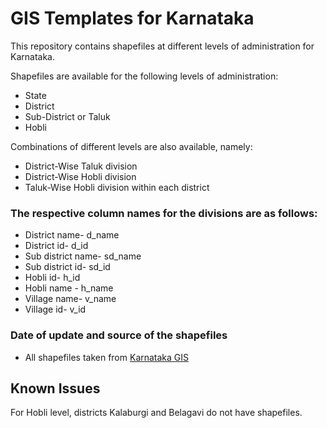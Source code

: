 # GIS Templates for Karnataka
This repository contains shapefiles at different levels of administration for Karnataka. 

Shapefiles are available for the following levels of administration:  
- State  
- District  
- Sub-District or Taluk  
- Hobli

Combinations of different levels are also available, namely:  
- District-Wise Taluk division
- District-Wise Hobli division
- Taluk-Wise Hobli division within each district

### The respective column names for the divisions are as follows:

- District name- d_name
- District id- d_id
- Sub district name-  sd_name
- Sub district id- sd_id
- Hobli id- h_id
- Hobli name - h_name
- Village name- v_name
- Village id- v_id

### Date of update and source of the shapefiles
- All shapefiles taken from [Karnataka GIS](https://kgis.ksrsac.in/kgis/downloads.aspx)

## Known Issues
For Hobli level, districts Kalaburgi and Belagavi do not have shapefiles.


